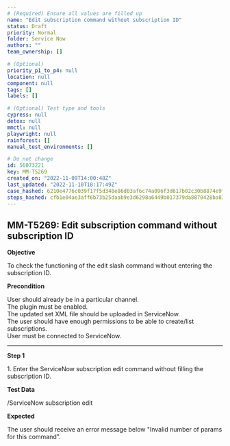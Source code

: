 ```yaml
---
# (Required) Ensure all values are filled up
name: "Edit subscription command without subscription ID"
status: Draft
priority: Normal
folder: Service Now
authors: ""
team_ownership: []

# (Optional)
priority_p1_to_p4: null
location: null
component: null
tags: []
labels: []

# (Optional) Test type and tools
cypress: null
detox: null
mmctl: null
playwright: null
rainforest: []
manual_test_environments: []

# Do not change
id: 56073221
key: MM-T5269
created_on: "2022-11-09T14:00:48Z"
last_updated: "2022-11-10T18:17:49Z"
case_hashed: 6210e4776c039f17f5d348e86d03af6c74a096f3d617b02c30b8874e9f15d192aee37ac92f81771b9f7b6629b94ff6d7
steps_hashed: cfb1e04ae3aff6b73b25daab9e3d6298a6449b017379da8870428ba83fbaf6419fdd0f17e971608350ab09025f0e88a5
---
```


<!-- (Auto-generated) Based on frontmatter's "key" and "name" -->

## MM-T5269: Edit subscription command without subscription ID

**Objective**

To check the functioning of the edit slash command without entering the subscription ID.

**Precondition**

User should already be in a particular channel.\
The plugin must be enabled.\
The updated set XML file should be uploaded in ServiceNow.\
The user should have enough permissions to be able to create/list subscriptions.\
User must be connected to ServiceNow.

---

**Step 1**

1\. Enter the ServiceNow subscription edit command without filling the subscription ID.

**Test Data**

/ServiceNow subscription edit

**Expected**

The user should receive an error message below "Invalid number of params for this command".

